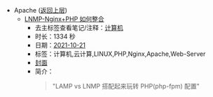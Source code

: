 - Apache ([返回上层](../))
    - [LNMP-Nginx+PHP 如何整合](https://www.bilibili.com/video/BV1Qr4y1y7AU)
        - 去主标签查看笔记/注释：[计算机](../tags/计算机.md)
        - 时长：1334 秒
        - 日期：[2021-10-21](../month/202110.md)
        - 标签：计算机,云计算,LINUX,PHP,Nginx,Apache,Web-Server
        - [封面](http://i1.hdslb.com/bfs/archive/e9a8dc7b69595d4b2f96d53f925612541312db90.jpg)
        - 简介：
            > "LAMP vs LNMP 搭配起来玩转 PHP(php-fpm) 配置"

